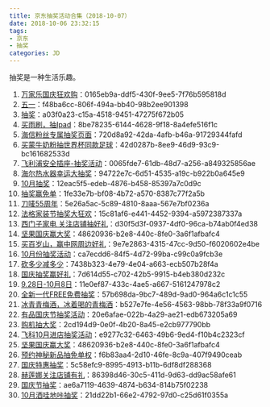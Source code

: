 ```yaml
---
title: 京东抽奖活动合集（2018-10-07）
date: 2018-10-06 23:32:15
tags:
- 京东
- 抽奖
categories: JD
---
```

抽奖是一种生活乐趣。
<!--more-->
1. [万家乐国庆狂欢购](https://sale.jd.com/act/MoBTnsbrWtHXAF.html)：0165eb9a-ddf5-430f-9ee5-7f76b595818d
2. [五一](https://sale.jd.com/act/N4gL8sZJXe.html)：f48ba6cc-806f-494a-bb40-98b2ee901398
3. [抽奖](https://sale.jd.com/act/dtToP3gx7OCBKD.html)：a03f0a23-c15a-4518-9451-47275f672b05
4. [买雨刷，抽Ipad](https://sale.jd.com/act/svlrndtxmo416.html)：8be78235-6144-4628-9f18-8a4efe516f1c
5. [海信粉丝专属抽奖页面](https://sale.jd.com/act/4toMzG5jeX2CZwuv.html)：720d8a92-42da-4afb-b46a-91729344fafd
6. [买蒙牛奶粉抽世界杯同款足球](https://sale.jd.com/act/UGbprCcw0m.html)：42d0287b-8ee9-46d9-93c9-bc161682533d
7. [飞利浦安全插座-抽奖活动](https://sale.jd.com/act/SgbzeFq5Zd.html)：0065fde7-61db-48d7-a256-a849325856ae
8. [海尔热水器幸运大抽奖](https://sale.jd.com/act/cXIprbGntixYU1.html)：94722e7c-6d51-4535-a19c-b922b0a645e9
9. [10月抽奖](https://sale.jd.com/act/mhIQZUROfnsy.html)：12eac5f5-edeb-4876-b458-85397a7c0d9c
10. [抽奖赢免单](https://sale.jd.com/act/LO1UNTyC4tdl7I.html)：1fe33e7b-bf08-4b72-a570-8387c77f2a5b
11. [刀唛55周年](https://sale.jd.com/act/ny1TXsBoV0RMZtWO.html)：5e26a5ac-5c89-4810-8aaa-567e7bf0236a
12. [法格家装节抽奖大狂欢](https://sale.jd.com/act/7chvfJ3XKNFxMTL.html)：15c81af6-e441-4452-9394-a5972387337a
13. [西门子家电   关注店铺抽好礼](https://sale.jd.com/act/WqFkmJcIODt1oEs.html)：d30f5d3f-0937-4df0-96ca-b74ab0f4ed38
14. [坚果国庆赢大奖](https://sale.jd.com/act/Bn1IZsQErjoGcYMf.html)：48620936-b2e8-440c-8fe0-3a6f1afbafc4
15. [买百岁山，赢中网周边好礼](https://sale.jd.com/act/jKsDd24zJWguTYm.html)：9e7e2863-4315-47cc-9d50-f6020602e4be
16. [10月份抽奖活动](https://sale.jd.com/act/Ofzk8FVbXa.html)：ca7ecdd6-84f5-4d72-99ba-c99c0a9fcb3e
17. [砍多少减多少](https://sale.jd.com/act/r8LUvwFdG7Aa3tB.html)：7438b323-4e79-4e04-a663-ecb507b28f4a
18. [国庆抽奖赢好礼](https://sale.jd.com/act/pxe5JOWDIKTG3.html)：7d614d55-c702-42b5-9915-b4eb380d232c
19. [9.28日-10月8日](https://sale.jd.com/act/oRg8wMfiEOkjUJ.html)：11e0ef87-433c-4ae5-a667-5161247978c2
20. [全新一代FREE免费抽奖](https://sale.jd.com/act/DmOT1JqWxSjFgfd.html)：57b698da-9bc7-489d-9ad0-964a6c1c1c55
21. [冰青青梅酒，冰着喝的青梅酒](https://sale.jd.com/act/GNsI2WwlnmPE.html)：b527e7fe-4e56-4563-98bb-78f33a9f0716
22. [有品国庆节抽奖活动](https://sale.jd.com/act/SPEwQtUTW6nqp.html)：20e6afae-022b-4a29-ae21-edb673205a69
23. [ 购机抽大奖](https://sale.jd.com/act/1uFvr6tD5VI0.html)：2cd194d9-0e0f-4b20-8a45-e2cb977790bb
24. [飞科10月进店抽奖活动](https://sale.jd.com/act/FJ6czbDfK5G.html)：e9277c32-6463-49b6-9ed4-f10b4c2323cf
25. [坚果国庆赢大奖](https://sale.jd.com/act/Bn1IZsQErjoGcYMf.html)：48620936-b2e8-440c-8fe0-3a6f1afbafc4
26. [预约神秘新品抽免单权](https://sale.jd.com/act/tCwaYSkj6r3K.html)：f6b83aa4-2d10-46fe-8c9a-407f9490ceab
27. [国庆特惠抽奖](https://sale.jd.com/act/21B8CHgeUfJK.html)：5c58efc9-8995-4913-b11b-6df8df288368
28. [赫莲娜关注店铺有礼](https://sale.jd.com/act/Dk3R6fBbdnmLQv.html)：86398d46-30c5-411d-9d63-dd9ac58afe61
29. [国庆节抽奖](https://sale.jd.com/act/uzYr0eWdgPSs2vo.html)：ae6a7119-4639-4874-b634-814b75f02238
30. [10月洒哇地咔抽奖](https://sale.jd.com/act/LWU81XPmkgQ0.html)：21dd22b1-66e2-4792-97d0-c25d61f0355a
